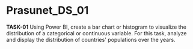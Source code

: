 # Prasunet_DS_01
**TASK-01**  Using Power BI, create a bar chart or histogram to visualize the distribution of a categorical or continuous variable. For this task, analyze and display the distribution of countries' populations over the years.
